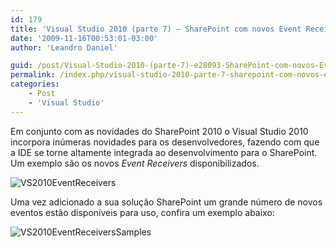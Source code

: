 ```yaml
---
id: 179
title: 'Visual Studio 2010 (parte 7) – SharePoint com novos Event Receivers'
date: '2009-11-16T00:53:01-03:00'
author: 'Leandro Daniel'

guid: /post/Visual-Studio-2010-(parte-7)-e28093-SharePoint-com-novos-Event-Receivers.aspx
permalink: /index.php/visual-studio-2010-parte-7-sharepoint-com-novos-event-receivers/
categories:
    - Post
    - 'Visual Studio'
---
```


Em conjunto com as novidades do SharePoint 2010 o Visual Studio 2010 incorpora inúmeras novidades para os desenvolvedores, fazendo com que a IDE se torne altamente integrada ao desenvolvimento para o SharePoint. Um exemplo são os novos *Event Receivers* disponibilizados.

![VS2010EventReceivers](http://leandrodaniel.com/pics/WindowsLiveWriter/VisualStudio2010parte7SharePointcomnovos/033DC007/VS2010EventReceivers.png "VS2010EventReceivers")

Uma vez adicionado a sua solução SharePoint um grande número de novos eventos estão disponíveis para uso, confira um exemplo abaixo:

![VS2010EventReceiversSamples](http://leandrodaniel.com/pics/WindowsLiveWriter/VisualStudio2010parte7SharePointcomnovos/79B4DBC3/VS2010EventReceiversSamples.png "VS2010EventReceiversSamples")